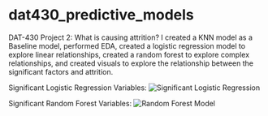 # dat430_predictive_models
DAT-430 Project 2: What is causing attrition? I created a KNN model as a Baseline model, performed EDA, created a logistic regression model to explore linear relationships, created a random forest to explore complex relationships, and created visuals to explore the relationship between the significant factors and attrition.

Significant Logistic Regression Variables:
![Significant Logistic Regression](https://github.com/MarsRising/dat430_predictive_models/assets/119779217/a01c8281-274c-437a-866b-6c76d574bd22)

Significant Random Forest Variables:
![Random Forest Model](https://github.com/MarsRising/dat430_predictive_models/assets/119779217/b0ef8de9-2d6c-41b0-afbe-038e1644d99f)

